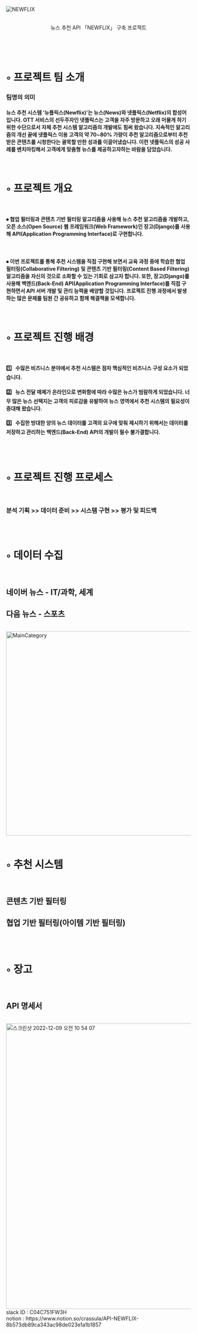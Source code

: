 <br/> <br/> 
![NEWFLIX](https://user-images.githubusercontent.com/93568806/206600698-df07828f-8493-4d70-93f8-dded19f7c3ba.png)


<br/> 


<div align="center">
뉴스 추천 API 「NEWFLIX」 구축 프로젝트  
</div>

<br/> <br/> <br/> 





# ◦ 프로젝트 팀 소개 
### 팀명의 의미
#### 뉴스 추천 시스템 ‘뉴플릭스(Newflix)’는 뉴스(News)와 넷플릭스(Netflix)의 합성어입니다. OTT 서비스의 선두주자인 넷플릭스는 고객을 자주 방문하고 오래 머물게 하기 위한 수단으로서 자체 추천 시스템 알고리즘의 개발에도 힘써 왔습니다. 지속적인 알고리즘의 개선 끝에 넷플릭스 이용 고객의 약 70~80% 가량이 추천 알고리즘으로부터 추천 받은 콘텐츠를 시청한다는 괄목할 만한 성과를 이끌어냈습니다. 이런 넷플릭스의 성공 사례를 벤치마킹해서 고객에게 맞춤형 뉴스를 제공하고자하는 바람을 담았습니다.

<br/> 

# ◦ 프로젝트 개요

<br/>

#### ⦁ 협업 필터링과 콘텐츠 기반 필터링 알고리즘을 사용해 뉴스 추천 알고리즘을 개발하고, 오픈 소스(Open Source) 웹 프레임워크(Web Framework)인 장고(Django)를 사용해 API(Application Programming Interface)로 구현합니다.

<br/> 

#### ⦁ 이번 프로젝트를 통해 추천 시스템을 직접 구현해 보면서 교육 과정 중에 학습한 협업 필터링(Collaborative Filtering) 및 콘텐츠 기반 필터링(Content Based Filtering) 알고리즘을 자신의 것으로 소화할 수 있는 기회로 삼고자 합니다. 또한, 장고(Django)를 사용해 백엔드(Back-End) API(Application Programming Interface)를 직접 구현하면서 API 서버 개발 및 관리 능력을 배양할 것입니다. 프로젝트 진행 과정에서 발생하는 많은 문제를 팀원 간 공유하고 함께 해결책을 모색합니다.

<br/> 

# ◦ 프로젝트 진행 배경

<br/> 

#### 1️⃣&nbsp;&nbsp;&nbsp;수많은 비즈니스 분야에서 추천 시스템은 점차 핵심적인 비즈니스 구성 요소가 되었습니다.

#### 2️⃣&nbsp;&nbsp;&nbsp;뉴스 전달 매체가 온라인으로 변화함에 따라 수많은 뉴스가 범람하게 되었습니다. 너무 많은 뉴스 선택지는 고객의 피로감을 유발하여 뉴스 영역에서 추천 시스템의 필요성이 증대해 왔습니다.

#### 3️⃣&nbsp;&nbsp;&nbsp;수집한 방대한 양의 뉴스 데이터를 고객의 요구에 맞춰 제시하기 위해서는 데이터를 저장하고 관리하는 백엔드(Back-End) API의 개발이 필수 불가결합니다.

<br/> 
<br/>

# ◦ 프로젝트 진행 프로세스

<br/> 

### 분석 기획 >> 데이터 준비 >> 시스템 구현 >> 평가 및 피드백

<br/> 
<br/>

# ◦ 데이터 수집

<br/> 

## 네이버 뉴스 - IT/과학, 세계 <br/> 
## 다음 뉴스 - 스포츠 <br/> 
<br/>
<img width="555" alt="MainCategory" src="https://user-images.githubusercontent.com/93568806/206606098-1376bc78-e7a1-49de-a60f-6aad847f649f.png">

<br/>
<br/>

# ◦ 추천 시스템

<br/> 

## 콘텐츠 기반 필터링<br/>
## 협업 기반 필터링(아이템 기반 필터링) 

<br/> 
<br/>

# ◦ 장고
<br/>

## API 명세서
<br/>

<img width="777" alt="스크린샷 2022-12-09 오전 10 54 07" src="https://user-images.githubusercontent.com/93568806/206605492-d415d426-b02e-4253-90bc-66327c36105f.png">






<br/>
slack ID : C04C751FW3H <br/>
notion : https://www.notion.so/crassula/API-NEWFLIX-8b573db89ca343ac98de023e1a1b1857


